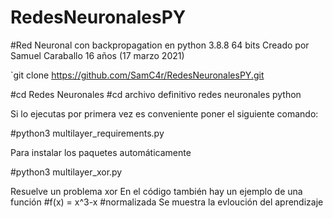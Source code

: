 # RedesNeuronalesPY

#Red Neuronal con backpropagation en python 3.8.8 64 bits
Creado por Samuel Caraballo 16 años (17 marzo 2021)

`git clone https://github.com/SamC4r/RedesNeuronalesPY.git

#cd Redes Neuronales
#cd archivo definitivo redes neuronales python

Si lo ejecutas por primera vez es conveniente poner el siguiente comando:

#python3 multilayer_requirements.py

Para instalar los paquetes automáticamente

#python3 multilayer_xor.py

Resuelve un problema xor
En el código también hay un ejemplo de una función #f(x) = x^3-x #normalizada 
Se muestra la evloución del aprendizaje




